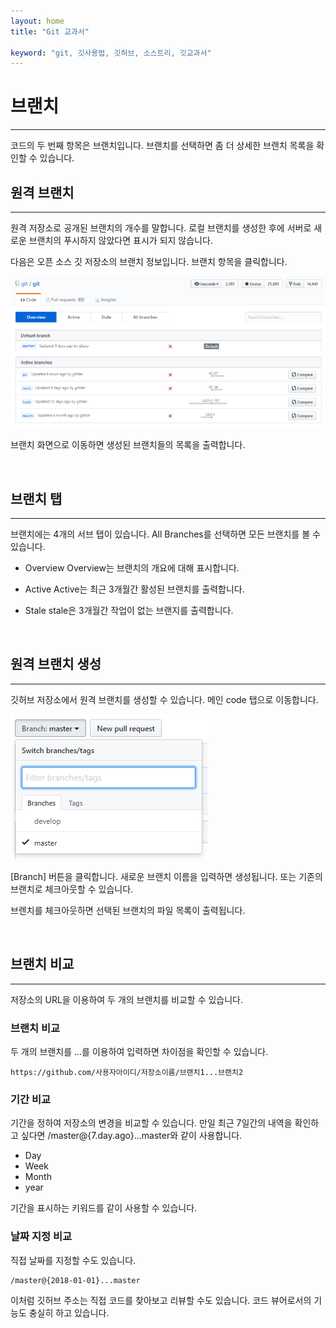 ```yaml
---
layout: home
title: "Git 교과서"

keyword: "git, 깃사용법, 깃허브, 소스트리, 깃교과서"
---
```

# 브랜치
<hr>
코드의 두 번째 항목은 브랜치입니다. 브랜치를 선택하면 좀 더 상세한 브랜치 목록을 확인할 수 있습니다.

<br>

## 원격 브랜치
<hr>
원격 저장소로 공개된 브랜치의 개수를 말합니다. 로컬 브랜치를 생성한 후에 서버로 새로운 브랜치의 푸시하지 않았다면 표시가 되지 않습니다.

다음은 오픈 소스 깃 저장소의 브랜치 정보입니다. 브랜치 항목을 클릭합니다.

![github](./img/branch_01.png) 
 
브랜치 화면으로 이동하면 생성된 브랜치들의 목록을 출력합니다.

<br>

## 브랜치 탭
<hr>
브랜치에는 4개의 서브 탭이 있습니다. All Branches를 선택하면 모든 브랜치를 볼 수 있습니다.

* Overview
Overview는 브랜치의 개요에 대해 표시합니다. 

* Active
Active는 최근 3개월간 활성된 브랜치를 출력합니다.

* Stale
stale은 3개월간 작업이 없는 브랜지를 출력합니다.

<br>

## 원격 브랜치 생성
<hr>
깃허브 저장소에서 원격 브랜치를 생성할 수 있습니다. 메인 code 탭으로 이동합니다.

![github](./img/branch_02.png) 
 
[Branch] 버튼을 클릭합니다. 새로운 브랜치 이름을 입력하면 생성됩니다. 또는 기존의 브랜치로 체크아웃할 수 있습니다.

브렌치를 체크아웃하면 선택된 브랜치의 파일 목록이 출력됩니다.

<br>

## 브랜치 비교
<hr>
저장소의 URL을 이용하여 두 개의 브랜치를 비교할 수 있습니다.

### 브랜치 비교
두 개의 브랜치를 …를 이용하여 입력하면 차이점을 확인할 수 있습니다.

```
https://github.com/사용자아이디/저장소이름/브랜치1...브랜치2
```

### 기간 비교
기간을 정하여 저장소의 변경을 비교할 수 있습니다. 
만일 최근 7일간의 내역을 확인하고 싶다면 /master@{7.day.ago}...master와 같이 사용합니다. 

* Day
* Week
* Month
* year

기간을 표시하는 키워드를 같이 사용할 수 있습니다.

### 날짜 지정 비교
직접 날짜를 지정할 수도 있습니다.

```
/master@{2018-01-01}...master
```

이처럼 깃허브 주소는 직접 코드를 찾아보고 리뷰할 수도 있습니다. 
코드 뷰어로서의 기능도 충실히 하고 있습니다.

<br><br>